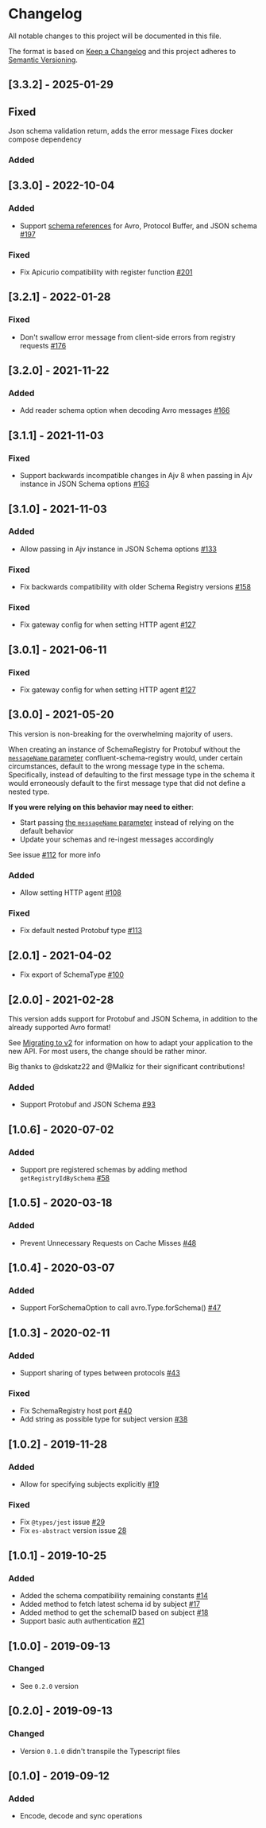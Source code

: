 # Changelog

All notable changes to this project will be documented in this file.

The format is based on [Keep a Changelog](http://keepachangelog.com/en/1.0.0/)
and this project adheres to [Semantic Versioning](http://semver.org/spec/v2.0.0.html).


## [3.3.2] - 2025-01-29
## Fixed
Json schema validation return, adds the error message
Fixes docker compose dependency

### Added

## [3.3.0] - 2022-10-04

### Added

- Support [schema references](https://docs.confluent.io/platform/current/schema-registry/serdes-develop/index.html#schema-references) for Avro, Protocol Buffer, and JSON schema [#197](https://github.com/kafkajs/confluent-schema-registry/pull/197)

### Fixed

- Fix Apicurio compatibility with register function [#201](https://github.com/kafkajs/confluent-schema-registry/pull/201)

## [3.2.1] - 2022-01-28

### Fixed

- Don't swallow error message from client-side errors from registry requests [#176](https://github.com/kafkajs/confluent-schema-registry/pull/176)

## [3.2.0] - 2021-11-22

### Added

- Add reader schema option when decoding Avro messages [#166](https://github.com/kafkajs/confluent-schema-registry/pull/166)

## [3.1.1] - 2021-11-03

### Fixed

- Support backwards incompatible changes in Ajv 8 when passing in Ajv instance in JSON Schema options [#163](https://github.com/kafkajs/confluent-schema-registry/pull/163)

## [3.1.0] - 2021-11-03

### Added

- Allow passing in Ajv instance in JSON Schema options [#133](https://github.com/kafkajs/confluent-schema-registry/pull/133)

### Fixed

- Fix backwards compatibility with older Schema Registry versions [#158](https://github.com/kafkajs/confluent-schema-registry/pull/158)

### Fixed

- Fix gateway config for when setting HTTP agent [#127](https://github.com/kafkajs/confluent-schema-registry/pull/127)

## [3.0.1] - 2021-06-11
### Fixed

- Fix gateway config for when setting HTTP agent [#127](https://github.com/kafkajs/confluent-schema-registry/pull/127)

## [3.0.0] - 2021-05-20

This version is non-breaking for the overwhelming majority of users.

When creating an instance of SchemaRegistry for Protobuf without the [`messageName`
parameter](https://kafkajs.github.io/confluent-schema-registry/docs/usage#protobuf-1)
confluent-schema-registry would, under certain circumstances, default
to the wrong message type in the schema. Specifically, instead of defaulting to
the first message type in the schema it would erroneously default to the first
message type that did not define a nested type.

**If you were relying on this behavior may need to either**:

* Start passing [the `messageName` parameter](https://kafkajs.github.io/confluent-schema-registry/docs/usage#protobuf-1) instead of relying on the default behavior
* Update your schemas and re-ingest messages accordingly

See issue [#112](https://github.com/kafkajs/confluent-schema-registry/issues/112) for
more info

### Added

- Allow setting HTTP agent [#108](https://github.com/kafkajs/confluent-schema-registry/pull/108)

### Fixed

- Fix default nested Protobuf type [#113](https://github.com/kafkajs/confluent-schema-registry/pull/113)

## [2.0.1] - 2021-04-02

- Fix export of SchemaType [#100](https://github.com/kafkajs/confluent-schema-registry/pull/100)

## [2.0.0] - 2021-02-28

This version adds support for Protobuf and JSON Schema, in addition to the already
supported Avro format!

See [Migrating to v2](https://kafkajs.github.io/confluent-schema-registry/docs/v2)
for information on how to adapt your application to the new API. For most users,
the change should be rather minor.

Big thanks to @dskatz22 and @Malkiz for their significant contributions!

### Added

- Support Protobuf and JSON Schema [#93](https://github.com/kafkajs/confluent-schema-registry/pull/93)

## [1.0.6] - 2020-07-02

### Added

- Support pre registered schemas by adding method `getRegistryIdBySchema` [#58](https://github.com/kafkajs/confluent-schema-registry/pull/58)

## [1.0.5] - 2020-03-18

### Added

- Prevent Unnecessary Requests on Cache Misses [#48](https://github.com/kafkajs/confluent-schema-registry/pull/48)

## [1.0.4] - 2020-03-07

### Added

- Support ForSchemaOption to call avro.Type.forSchema() [#47](https://github.com/kafkajs/confluent-schema-registry/pull/47)

## [1.0.3] - 2020-02-11

### Added

- Support sharing of types between protocols [#43](https://github.com/kafkajs/confluent-schema-registry/pull/43)

### Fixed

- Fix SchemaRegistry host port [#40](https://github.com/kafkajs/confluent-schema-registry/pull/40)
- Add string as possible type for subject version [#38](https://github.com/kafkajs/confluent-schema-registry/pull/38)

## [1.0.2] - 2019-11-28

### Added

- Allow for specifying subjects explicitly [#19](https://github.com/kafkajs/confluent-schema-registry/pull/19)

### Fixed

- Fix `@types/jest` issue [#29](https://github.com/kafkajs/confluent-schema-registry/pull/29)
- Fix `es-abstract` version issue [28](https://github.com/kafkajs/confluent-schema-registry/pull/28)

## [1.0.1] - 2019-10-25

### Added

- Added the schema compatibility remaining constants [#14](https://github.com/kafkajs/confluent-schema-registry/pull/14)
- Added method to fetch latest schema id by subject [#17](https://github.com/kafkajs/confluent-schema-registry/issues/17)
- Added method to get the schemaID based on subject [#18](https://github.com/kafkajs/confluent-schema-registry/pull/18)
- Support basic auth authentication [#21](https://github.com/kafkajs/confluent-schema-registry/pull/21)

## [1.0.0] - 2019-09-13

### Changed

- See `0.2.0` version

## [0.2.0] - 2019-09-13

### Changed

- Version `0.1.0` didn't transpile the Typescript files

## [0.1.0] - 2019-09-12

### Added

- Encode, decode and sync operations
